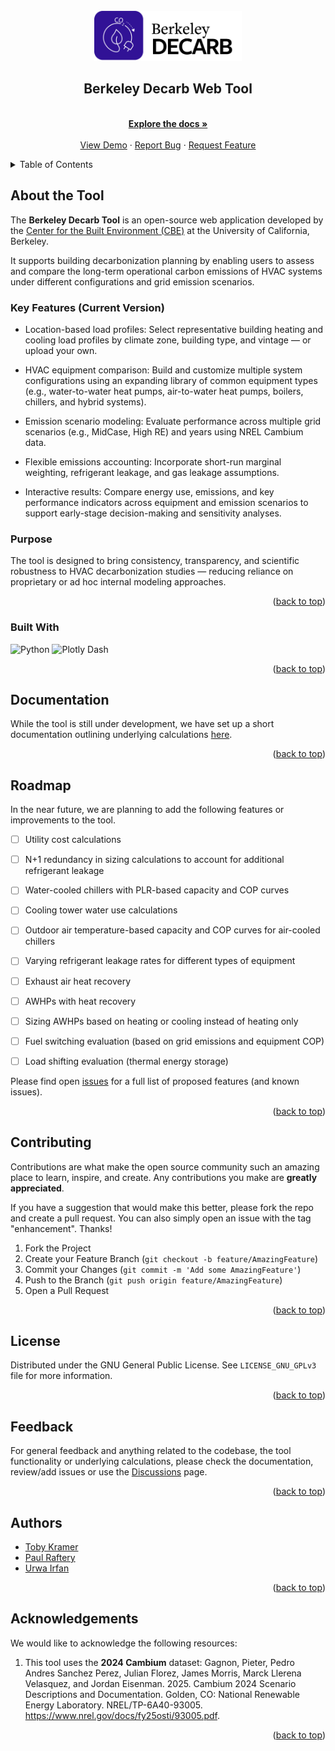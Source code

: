 <!-- PROJECT LOGO -->
<br />
<div align="center">
  <a href="https://github.com/CenterForTheBuiltEnvironment/cbe-tool-template">
    <img src="assets/img/logo-preliminary.png" alt="Decarb Tool Logo" width="auto" height="80">
  </a>

  <h2 align="center">Berkeley Decarb Web Tool</h2>

  <p align="center">
    <br />
    <a href="https://github.com/CenterForTheBuiltEnvironment/decarb-tool/blob/main/docs/documentation-short.md"><strong>Explore the docs »</strong></a>
    <br />
    <br />
    <a href="https://github.com/CenterForTheBuiltEnvironment/cbe-tool-template">View Demo</a>
    ·
    <a href="https://github.com/CenterForTheBuiltEnvironment/decarb-tool/issues/new?labels=bug&template=issue--bug-report.md">Report Bug</a>
    ·
    <a href="https://github.com/CenterForTheBuiltEnvironment/decarb-tool/issues/new?labels=enhancement&template=feature-request.md">Request Feature</a>


  </p>
</div>



<!-- TABLE OF CONTENTS -->
<details>
  <summary>Table of Contents</summary>
  <ol>
    <li>
      <a href="#about-the-tool">About the Tool</a>
      <ul>
        <li><a href="#built-with">Built With</a></li>
      </ul>
    </li>
    <li>
      <a href="#getting-started">Getting Started</a>
      <ul>
        <li><a href="#prerequisites">Prerequisites</a></li>
        <li><a href="#installation">Installation</a></li>
      </ul>
    </li>
    <li><a href="#usage">Usage</a></li>
    <li><a href="#roadmap">Roadmap</a></li>
    <li><a href="#contributing">Contributing</a></li>
    <li><a href="#license">License</a></li>
    <li><a href="#contact">Contact</a></li>
    <li><a href="#acknowledgments">Acknowledgments</a></li>
  </ol>
</details>


## About the Tool
<!-- [![Tool Banner](link-to-your-banner-image)](link-to-your-banner-image) -->

The **Berkeley Decarb Tool** is an open-source web application developed by the [Center for the Built Environment (CBE)](https://cbe.berkeley.edu) at the University of California, Berkeley.

It supports building decarbonization planning by enabling users to assess and compare the long-term operational carbon emissions of HVAC systems under different configurations and grid emission scenarios.

### Key Features (Current Version)

* Location-based load profiles: Select representative building heating and cooling load profiles by climate zone, building type, and vintage — or upload your own.

* HVAC equipment comparison: Build and customize multiple system configurations using an expanding library of common equipment types (e.g., water-to-water heat pumps, air-to-water heat pumps, boilers, chillers, and hybrid systems).

* Emission scenario modeling: Evaluate performance across multiple grid scenarios (e.g., MidCase, High RE) and years using NREL Cambium data.

* Flexible emissions accounting: Incorporate short-run marginal weighting, refrigerant leakage, and gas leakage assumptions.

* Interactive results: Compare energy use, emissions, and key performance indicators across equipment and emission scenarios to support early-stage decision-making and sensitivity analyses.

### Purpose
The tool is designed to bring consistency, transparency, and scientific robustness to HVAC decarbonization studies — reducing reliance on proprietary or ad hoc internal modeling approaches.

<p align="right">(<a href="#readme-top">back to top</a>)</p>

### Built With

![Python](https://img.shields.io/badge/python-3670A0?style=for-the-badge&logo=python&logoColor=ffdd54) ![Plotly Dash](https://img.shields.io/badge/plotly-3F4F75.svg?style=for-the-badge&logo=plotly&logoColor=white)


<p align="right">(<a href="#readme-top">back to top</a>)</p>


<!-- GETTING STARTED
## Getting Started
This is an example of how you may give instructions on setting up your project locally.
To get a local copy up and running follow these simple example steps.


### Prerequisites
Software or tools required before installation. <br>
Make sure `requirements.txt` is up-to-date.

<!-- INSTALLATION CODE BLOCK -->
<!-- 


### Installation
Step-by-step guide on how to install and set up the tool, incl. code blocks.

```python
def welcome(tool-name):
    print(f"Welcome to the {tool-name} GitHub page!")

welcome("cbe-webtool-name")
```


<p align="right">(<a href="#readme-top">back to top</a>)</p> -->


<!-- USAGE EXAMPLES -->
## Documentation
While the tool is still under development, we have set up a short documentation outlining underlying calculations [here](). <br>

<!-- - All larger tools should have a dedicated Documentation, ideally set up using GitBook and linked to the `docs` folder. -->

<p align="right">(<a href="#readme-top">back to top</a>)</p>



## Roadmap
In the near future, we are planning to add the following features or improvements to the tool. <br>

- [ ] Utility cost calculations
- [ ] N+1 redundancy in sizing calculations to account for additional refrigerant leakage
- [ ] Water-cooled chillers with PLR-based capacity and COP curves
- [ ] Cooling tower water use calculations
- [ ] Outdoor air temperature-based capacity and COP curves for air-cooled chillers
- [ ] Varying refrigerant leakage rates for different types of equipment
- [ ] Exhaust air heat recovery
- [ ] AWHPs with heat recovery
- [ ] Sizing AWHPs based on heating or cooling instead of heating only
- [ ] Fuel switching evaluation (based on grid emissions and equipment COP)
- [ ] Load shifting evaluation (thermal energy storage)


Please find open [issues](https://github.com/CenterForTheBuiltEnvironment/decarb-tool/issues) for a full list of proposed features (and known issues).

<p align="right">(<a href="#readme-top">back to top</a>)</p>



## Contributing
Contributions are what make the open source community such an amazing place to learn, inspire, and create. Any contributions you make are **greatly appreciated**.

If you have a suggestion that would make this better, please fork the repo and create a pull request. You can also simply open an issue with the tag "enhancement".
Thanks!

1. Fork the Project
2. Create your Feature Branch (`git checkout -b feature/AmazingFeature`)
3. Commit your Changes (`git commit -m 'Add some AmazingFeature'`)
4. Push to the Branch (`git push origin feature/AmazingFeature`)
5. Open a Pull Request

<p align="right">(<a href="#readme-top">back to top</a>)</p>



## License
Distributed under the GNU General Public License. See `LICENSE_GNU_GPLv3` file for more information.

<p align="right">(<a href="#readme-top">back to top</a>)</p>



## Feedback
For general feedback and anything related to the codebase, the tool functionality or underlying calculations, please check the documentation, review/add issues or use the [Discussions](https://github.com/CenterForTheBuiltEnvironment/decarb-tool/discussions) page.

<p align="right">(<a href="#readme-top">back to top</a>)</p>


## Authors

* [Toby Kramer](https://www.linkedin.com/in/tobias-kramer-69684611b/)
* [Paul Raftery](https://www.linkedin.com/in/paul-raftery-578b0721/)
* [Urwa Irfan](https://www.linkedin.com/in/urwa-irfan/)

<p align="right">(<a href="#readme-top">back to top</a>)</p>



## Acknowledgements

We would like to acknowledge the following resources:

1. This tool uses the **2024 Cambium** dataset: Gagnon, Pieter, Pedro Andres Sanchez Perez, Julian Florez, James Morris, Marck Llerena Velasquez, and Jordan Eisenman. 2025. Cambium 2024 Scenario Descriptions and Documentation. Golden, CO: National Renewable Energy Laboratory. NREL/TP-6A40-93005. https://www.nrel.gov/docs/fy25osti/93005.pdf.

<p align="right">(<a href="#readme-top">back to top</a>)</p>